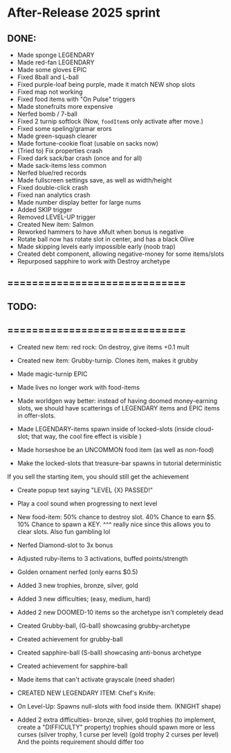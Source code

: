 

# After-Release 2025 sprint

## DONE:

- Made sponge LEGENDARY
- Made red-fan LEGENDARY
- Made some gloves EPIC
- Fixed 8ball and L-ball
- Fixed purple-loaf being purple, made it match NEW shop slots
- Fixed map not working
- Fixed food items with "On Pulse" triggers
- Made stonefruits more expensive
- Nerfed bomb / 7-ball
- Fixed 2 turnip softlock  (Now, `foodItem`s only activate after move.)
- Fixed some speling/gramar erors
- Made green-squash clearer
- Made fortune-cookie float (usable on sacks now)
- (Tried to) Fix properties crash
- Fixed dark sack/bar crash (once and for all)
- Made sack-items less common
- Nerfed blue/red records
- Made fullscreen settings save, as well as width/height
- Fixed double-click crash
- Fixed nan analytics crash
- Made number display better for large nums
- Added SKIP trigger
- Removed LEVEL-UP trigger
- Created New item: Salmon
- Reworked hammers to have xMult when bonus is negative
- Rotate ball now has rotate slot in center, and has a black Olive
- Made skipping levels early impossible early (noob trap)
- Created debt component, allowing negative-money for some items/slots
- Repurposed sapphire to work with Destroy archetype



## =============================
## TODO:
## =============================



- Created new item: red rock: On destroy, give items +0.1 mult

- Created new item: Grubby-turnip. Clones item, makes it grubby
- Made magic-turnip EPIC


- Made lives no longer work with food-items

- Made worldgen way better:
instead of having doomed money-earning slots, we should have scatterings of
LEGENDARY items and EPIC items in offer-slots.

- Made LEGENDARY-items spawn inside of locked-slots 
(inside cloud-slot; that way, the cool fire effect is visible )

- Made horseshoe be an UNCOMMON food item (as well as non-food)


- Make the locked-slots that treasure-bar spawns in tutorial deterministic

If you sell the starting item, you should still get the achievement

- Create popup text saying "LEVEL {X} PASSED!"

- Play a cool sound when progressing to next level



- New food-item: 50% chance to destroy slot. 40% Chance to earn $5. 10% Chance to spawn a KEY.
^^^ really nice since this allows you to clear slots. Also fun gambling lol


- Nerfed Diamond-slot to 3x bonus

- Adjusted ruby-items to 3 activations, buffed points/strength

- Golden ornament nerfed (only earns $0.5)


- Added 3 new trophies, bronze, silver, gold

- Added 3 new difficulties; (easy, medium, hard)

- Added 2 new DOOMED-10 items so the archetype isn't completely dead

- Created Grubby-ball, (G-ball) showcasing grubby-archetype
- Created achievement for grubby-ball

- Created sapphire-ball (S-ball) showcasing anti-bonus archetype
- Created achievement for sapphire-ball

- Made items that can't activate grayscale (need shader)

- CREATED NEW LEGENDARY ITEM: Chef's Knife: 
- On Level-Up: Spawns null-slots with food inside them. (KNIGHT shape)


- Added 2 extra difficulties- bronze, silver, gold trophies (to implement, create a "DIFFICULTY" property)
trophies should spawn more or less curses (silver trophy, 1 curse per level) (gold trophy 2 curses per level)
And the points requirement should differ too

